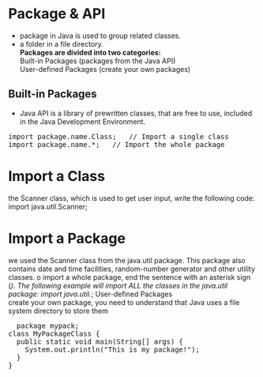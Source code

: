 # Package & API 
+ package in Java is used to group related classes.<br/>
+ a folder in a file directory.<br/>
**Packages are divided into two categories:**<br/>
Built-in Packages (packages from the Java API)<br/>
User-defined Packages (create your own packages)<br/>
## Built-in Packages
+ Java API is a library of prewritten classes, that are free to use, included in the Java Development Environment.<br/>
<pre>
import package.name.Class;   // Import a single class
import package.name.*;   // Import the whole package
</pre>
# Import a Class
the Scanner class, which is used to get user input, write the following code: <br/>
import java.util.Scanner;
# Import a Package
we used the Scanner class from the java.util package. This package also contains date and time facilities, random-number generator and other utility classes.
o import a whole package, end the sentence with an asterisk sign (*). The following example will import ALL the classes in the java.util package:
import java.util.*;
User-defined Packages<br/>
create your own package, you need to understand that Java uses a file system directory to store them<br/>
<pre>
  package mypack;
class MyPackageClass {
  public static void main(String[] args) {
    System.out.println("This is my package!");
  }
}
</pre>
